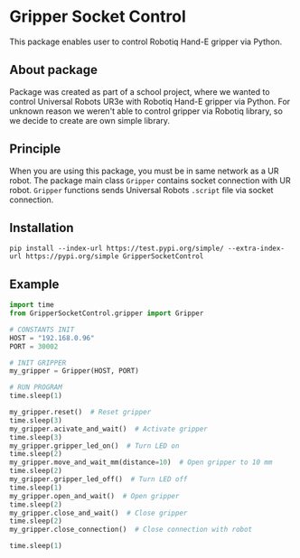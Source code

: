 # Gripper Socket Control

This package enables user to control Robotiq Hand-E gripper via Python.

## About package

Package was created as part of a school project, where we wanted to control Universal Robots UR3e with Robotiq Hand-E gripper via Python. For unknown reason we weren't able to control gripper via Robotiq library, so we decide to create are own simple library.

## Principle

When you are using this package, you must be in same network as a UR robot. The package main class `Gripper` contains socket connection with UR robot. `Gripper` functions sends Universal Robots `.script` file via socket connection.

## Installation 

```
pip install --index-url https://test.pypi.org/simple/ --extra-index-url https://pypi.org/simple GripperSocketControl
```

## Example

``` python
import time
from GripperSocketControl.gripper import Gripper

# CONSTANTS INIT
HOST = "192.168.0.96"
PORT = 30002

# INIT GRIPPER
my_gripper = Gripper(HOST, PORT)

# RUN PROGRAM
time.sleep(1)

my_gripper.reset()  # Reset gripper
time.sleep(3)
my_gripper.acivate_and_wait()  # Activate gripper
time.sleep(3)
my_gripper.gripper_led_on()  # Turn LED on
time.sleep(2)
my_gripper.move_and_wait_mm(distance=10)  # Open gripper to 10 mm
time.sleep(2)
my_gripper.gripper_led_off()  # Turn LED off
time.sleep(1)
my_gripper.open_and_wait()  # Open gripper
time.sleep(2)
my_gripper.close_and_wait()  # Close gripper
time.sleep(2)
my_gripper.close_connection()  # Close connection with robot

time.sleep(1)
```